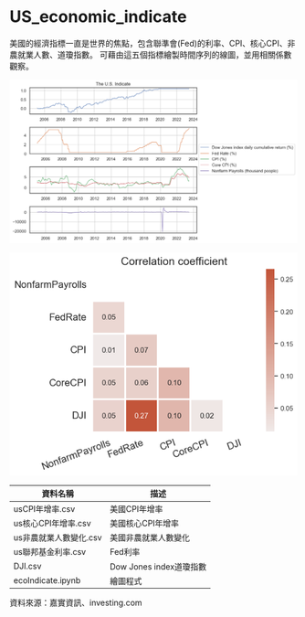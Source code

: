 # US_economic_indicate

美國的經濟指標一直是世界的焦點，包含聯準會(Fed)的利率、CPI、核心CPI、非農就業人數、道瓊指數。
可藉由這五個指標繪製時間序列的線圖，並用相關係數觀察。

![指標線圖](https://github.com/MinKuanIsHere/US_economic_indicate/blob/main/us_indicate.png)

![指標相關係數](https://github.com/MinKuanIsHere/US_economic_indicate/blob/main/correlation.png)

|資料名稱|描述|
|-----|-----|
|usCPI年增率.csv|美國CPI年增率|
|us核心CPI年增率.csv|美國核心CPI年增率|
|us非農就業人數變化.csv|美國非農就業人數變化|
|us聯邦基金利率.csv|Fed利率|
|DJI.csv|Dow Jones index道瓊指數|
|ecoIndicate.ipynb|繪圖程式|
資料來源：嘉實資訊、investing.com
